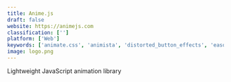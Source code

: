 ```yaml
---
title: Anime.js
draft: false 
website: https://animejs.com
classification: ['']
platform: ['Web']
keywords: ['animate.css', 'animista', 'distorted_button_effects', 'easometric_figma_plugin', 'gsap', 'graphicsjs', 'marionette_studio', 'paper.js', 'pixi.js', 'raphael', 'spirit', 'three.js', 'viewports', 'zdog', 'p5.js', 'vov.css']
image: logo.png
---
```

Lightweight JavaScript animation library